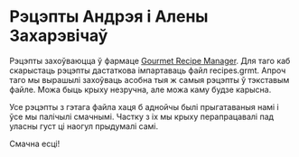 # Рэцэпты Андрэя і Алены Захарэвічаў #

Рэцэпты захоўваюцца ў фармаце [Gourmet Recipe Manager](http://sourceforge.net/projects/grecipe-manager). Для таго каб скарыстаць рэцэпты дастаткова імпартаваць файл recipes.grmt. Апроч таго мы вырашылі захоўваць асобна тыя ж самыя рэцэпты ў тэкставым файле. Можа быць крыху незручна, але можа каму будзе карысна.

Усе рэцэпты з гэтага файла хаця б аднойчы былі прыгатаваныя намі і ўсе мы палічылі смачнымі. Частку з іх мы крыху перапрацавалі пад уласны густ ці наогул прыдумалі самі.

Смачна есці!
